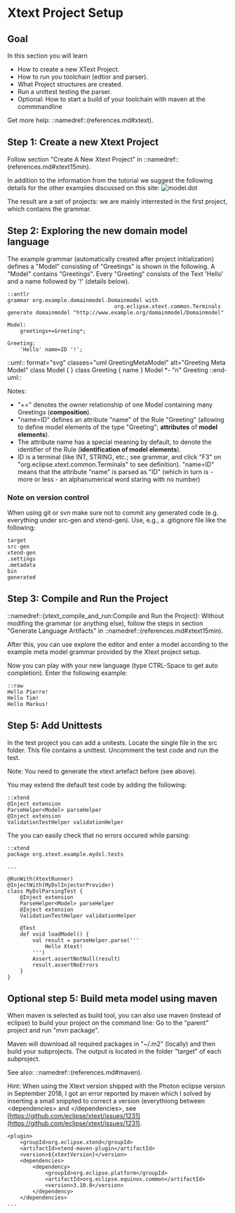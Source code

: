 # Xtext Project Setup

## Goal

In this section you will learn

 * How to create a new XText Project.
 * How to run you toolchain (edtior and parser).
 * What Project structures are created.
 * Run a unittest testing the parser.
 * Optional: How to start a build of your toolchain with maven at the 
   commmandline

Get more help: ::namedref::(references.md#xtext).

## Step 1: Create a new Xtext Project

Follow section "Create A New Xtext Project"
in ::namedref::(references.md#xtext15min).

In addition to the information from the tutorial we
suggest the following details for the other examples
discussed on this site:
![model.dot](images/xtext_new_project2.png "xtext_new_project2.png")

The result are a set of projects: we are mainly interrested in the
first project, which contains the grammar.

## Step 2: Exploring the new domain model language

The example grammar (automatically created after project
initialization) defines a "Model" consisting of 
"Greetings" is shown in the following. A "Model" contains "Greetings".
Every "Greeting" consists of the Text 'Hello' and a name followed by '!'
(details below).

    ::antlr
    grammar org.example.domainmodel.Domainmodel with
                                      org.eclipse.xtext.common.Terminals
    generate domainmodel "http://www.example.org/domainmodel/Domainmodel"

    Model:
        greetings+=Greeting*;
      
    Greeting:
        'Hello' name=ID '!';


::uml:: format="svg" classes="uml GreetingMetaModel" alt="Greeting Meta Model"
class Model {
}
class Greeting {
  name
}
Model *- "n" Greeting
::end-uml::

Notes:

 * "+=" denotes the owner relationship of one Model containing many Greetings 
    (__composition__).
 * "name=ID" defines an attribute "name" of the Rule "Greeting" (allowing to 
    define model elements of the type "Greeting"; __attributes__ of 
    __model elements__).
 * The attribute name has a special meaning by default, to denote the 
    identifier of the Rule (__identification of model elements__).
 * ID is a terminal (like INT, STRING, etc.; see grammar, and click "F3" on
      "org.eclipse.xtext.common.Terminals" to see definition).
   "name=ID" means that the attribute "name" is parsed as "ID" (which in turn
   is - more or less - an alphanumerical word staring with no number)

### Note on version control

When using git or svn make sure not to commit any generated code
(e.g. everything under src-gen and xtend-gen). Use, e.g., a .gitignore file
like the following:

    target
    src-gen
    xtend-gen
    .settings
    .metadata
    bin
    generated

## Step 3: Compile and Run the Project
::namedref::{xtext_compile_and_run:Compile and Run the Project}: Without 
modifing the grammar (or anything else), follow the steps in
section "Generate Language Artifacts" in 
::namedref::(references.md#xtext15min).

After this, you can use explore the editor and enter a model according to 
the example meta model grammar provided by the Xtext project setup. 

Now you can play with your new language (type CTRL-Space to get auto
completion). Enter the following example:

    ::raw
    Hello Pierre!
    Hello Tim!
    Hello Markus!

## Step 5: Add Unittests

In the test project you can add a unitests. Locate the single file in
the src folder. This file contains a unittest. Uncomment the test code and
run the test. 

Note: You need to generate the xtext artefact before (see above).


You may extend the default test code by adding the following:

    ::xtend
    @Inject extension
    ParseHelper<Model> parseHelper
    @Inject extension
    ValidationTestHelper validationHelper

The you can easily check that no errors occured while parsing:

    ::xtend
    package org.xtext.example.mydsl.tests
    
    ...
        
    @RunWith(XtextRunner)
    @InjectWith(MyDslInjectorProvider)
    class MyDslParsingTest {
        @Inject extension
        ParseHelper<Model> parseHelper
        @Inject extension
        ValidationTestHelper validationHelper
        
        @Test
        def void loadModel() {
            val result = parseHelper.parse('''
                Hello Xtext!
            ''')
            Assert.assertNotNull(result)
            result.assertNoErrors
        }
    }

## Optional step 5: Build meta model using maven

When maven is selected as build tool, you can also use maven (instead of
eclipse) to build your project on the command line: Go to the "parent" 
project and run "mvn package".

Maven will download all required packages in "~/.m2" (locally) and then build 
your subprojects. The output is located in the folder "target" of each 
subproject.

See also: ::namedref::(references.md#maven).

Hint: When using the Xtext version shipped with the Photon eclipse version 
in September 2018, I got an error reported by maven which I solved by inserting 
a small snippted to correct
a version (everythiong between <dependencies\> and </dependencies\>,
see [https://github.com/eclipse/xtext/issues/1231](https://github.com/eclipse/xtext/issues/1231).

    <plugin>
        <groupId>org.eclipse.xtend</groupId>
        <artifactId>xtend-maven-plugin</artifactId>
        <version>${xtextVersion}</version>
        <dependencies>
            <dependency>
                <groupId>org.eclipse.platform</groupId>
                <artifactId>org.eclipse.equinox.common</artifactId>
                <version>3.10.0</version>
            </dependency>
        </dependencies>
    ...
